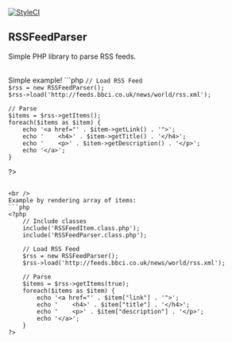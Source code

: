 <a href="https://styleci.io/repos/52954584"><img src="https://styleci.io/repos/52954584/shield?branch=master" alt="StyleCI"></a>

## RSSFeedParser

Simple PHP library to parse RSS feeds.

<br />
Simple example!
```php
<?php
    // Include classes
    include('RSSFeedItem.class.php');
    include('RSSFeedParser.class.php');

    // Load RSS Feed
    $rss = new RSSFeedParser();
    $rss->load('http://feeds.bbci.co.uk/news/world/rss.xml');

    // Parse
    $items = $rss->getItems();
    foreach($items as $item) {
        echo '<a href="' . $item->getLink() . '">';
        echo '    <h4>' . $item->getTitle() . '</h4>';
        echo '    <p>' . $item->getDescription() . '</p>';
        echo '</a>';
    }
?>
```

<br />
Example by rendering array of items:
```php
<?php
    // Include classes
    include('RSSFeedItem.class.php');
    include('RSSFeedParser.class.php');

    // Load RSS Feed
    $rss = new RSSFeedParser();
    $rss->load('http://feeds.bbci.co.uk/news/world/rss.xml');

    // Parse
    $items = $rss->getItems(true);
    foreach($items as $item) {
        echo '<a href="' . $item["link"] . '">';
        echo '    <h4>' . $item["title"] . '</h4>';
        echo '    <p>' . $item["description"] . '</p>';
        echo '</a>';
    }
?>
```

